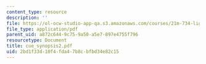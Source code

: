```yaml
---
content_type: resource
description: ''
file: https://ol-ocw-studio-app-qa.s3.amazonaws.com/courses/21m-734-lighting-design-for-the-theatre-fall-2003/2bd1f33d10f4fda47b8cbfbd34e82c15_cue_synopsis2.pdf
file_type: application/pdf
parent_uid: a872c644-9c75-9a50-a5e7-897e4755f796
resourcetype: Document
title: cue_synopsis2.pdf
uid: 2bd1f33d-10f4-fda4-7b8c-bfbd34e82c15
---
```

